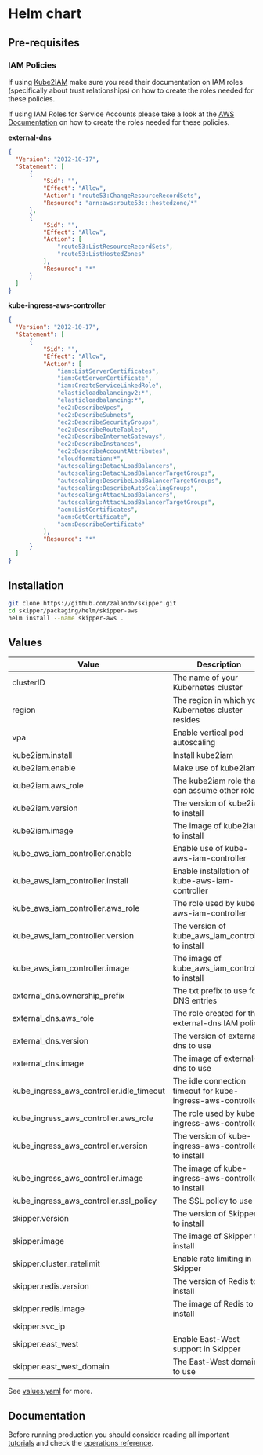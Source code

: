 # Helm chart

## Pre-requisites

### IAM Policies

If using [Kube2IAM](https://github.com/jtblin/kube2iam) make sure you read their documentation on IAM roles (specifically about trust relationships) on how to create the roles needed for these policies.

If using IAM Roles for Service Accounts please take a look at the [AWS Documentation](https://docs.aws.amazon.com/eks/latest/userguide/create-service-account-iam-policy-and-role.html) on how to create the roles needed for these policies.

**external-dns**

```json
{
  "Version": "2012-10-17",
  "Statement": [
      {
          "Sid": "",
          "Effect": "Allow",
          "Action": "route53:ChangeResourceRecordSets",
          "Resource": "arn:aws:route53:::hostedzone/*"
      },
      {
          "Sid": "",
          "Effect": "Allow",
          "Action": [
              "route53:ListResourceRecordSets",
              "route53:ListHostedZones"
          ],
          "Resource": "*"
      }
  ]
}
```

**kube-ingress-aws-controller**

```json
{
  "Version": "2012-10-17",
  "Statement": [
      {
          "Sid": "",
          "Effect": "Allow",
          "Action": [
              "iam:ListServerCertificates",
              "iam:GetServerCertificate",
              "iam:CreateServiceLinkedRole",
              "elasticloadbalancingv2:*",
              "elasticloadbalancing:*",
              "ec2:DescribeVpcs",
              "ec2:DescribeSubnets",
              "ec2:DescribeSecurityGroups",
              "ec2:DescribeRouteTables",
              "ec2:DescribeInternetGateways",
              "ec2:DescribeInstances",
              "ec2:DescribeAccountAttributes",
              "cloudformation:*",
              "autoscaling:DetachLoadBalancers",
              "autoscaling:DetachLoadBalancerTargetGroups",
              "autoscaling:DescribeLoadBalancerTargetGroups",
              "autoscaling:DescribeAutoScalingGroups",
              "autoscaling:AttachLoadBalancers",
              "autoscaling:AttachLoadBalancerTargetGroups",
              "acm:ListCertificates",
              "acm:GetCertificate",
              "acm:DescribeCertificate"
          ],
          "Resource": "*"
      }
  ]
}
```

## Installation

```sh
git clone https://github.com/zalando/skipper.git
cd skipper/packaging/helm/skipper-aws
helm install --name skipper-aws .
```

## Values

| Value | Description | Default |
| --- | --- | --- |
| clusterID | The name of your Kubernetes cluster | mycluster |
| region | The region in which your Kubernetes cluster resides | eu-central-1 |
| vpa | Enable vertical pod autoscaling | false |
| kube2iam.install | Install kube2iam | true |
| kube2iam.enable | Make use of kube2iam | true |
| kube2iam.aws_role | The kube2iam role that can assume other roles | kube2iam-role |
| kube2iam.version | The version of kube2iam to install | 0.10.7 |
| kube2iam.image | The image of kube2iam to install | registry.opensource.zalan.do/teapot/kube2iam |
| kube_aws_iam_controller.enable | Enable use of kube-aws-iam-controller | false |
| kube_aws_iam_controller.install | Enable installation of kube-aws-iam-controller | false |
| kube_aws_iam_controller.aws_role | The role used by kube-aws-iam-controller | kube-aws-iam-controller-role |
| kube_aws_iam_controller.version | The version of kube_aws_iam_controller  to install | 0.10.7 |
| kube_aws_iam_controller.image | The image of kube_aws_iam_controller to install | registry.opensource.zalan.do/teapot/kube2iam |
| external_dns.ownership_prefix | The txt prefix to use for DNS entries | skipper-test |
| external_dns.aws_role | The role created for the external-dns IAM policy | external-dns-role |
| external_dns.version | The version of external-dns to use | 0.5.18 |
| external_dns.image | The image of external-dns to use | registry.opensource.zalan.do/teapot/external-dns |
| kube_ingress_aws_controller.idle_timeout | The idle connection timeout for kube-ingress-aws-controller | 60s |
| kube_ingress_aws_controller.aws_role | The role used by kube-ingress-aws-controller | kube-ingress-aws-controller-role |
| kube_ingress_aws_controller.version | The version of kube-ingress-aws-controller to install | 0.10.1 |
| kube_ingress_aws_controller.image | The image of kube-ingress-aws-controller to install | registry.opensource.zalan.do/teapot/kube-ingress-aws-controller |
| kube_ingress_aws_controller.ssl_policy | The SSL policy to use | ELBSecurityPolicy-TLS-1-2-2017-01 |
| skipper.version | The version of Skipper to install | 0.11.48 |
| skipper.image | The image of Skipper to install | registry.opensource.zalan.do/pathfinder/skipper |
| skipper.cluster_ratelimit | Enable rate limiting in Skipper | false |
| skipper.redis.version | The version of Redis to install | 4.0.9-master-6 |
| skipper.redis.image | The image of Redis to install | registry.opensource.zalan.do/zmon/redis |
| skipper.svc_ip |  | 10.3.11.28 |
| skipper.east_west | Enable East-West support in Skipper | false |
| skipper.east_west_domain | The East-West domain to use | .ingress.cluster.local |

See [values.yaml](values.yaml) for more.


## Documentation

Before running production you should consider reading all important
[tutorials](https://opensource.zalando.com/skipper/tutorials/basics/)
and check the [operations
reference](https://opensource.zalando.com/skipper/operation/operation/).
